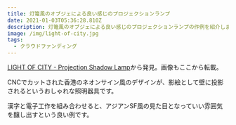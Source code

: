 ```yaml
---
title: 灯篭風のオブジェによる良い感じのプロジェクションランプ
date: 2021-01-03T05:36:28.810Z
description: 灯篭風のオブジェによる良い感じのプロジェクションランプの作例を紹介します。
image: /img/light-of-city.jpg
tags:
  - クラウドファンディング
---
```

[LIGHT OF CITY - Projection Shadow Lamp](https://www.kickstarter.com/projects/lightofcity/light-of-city-projection-lamp/)から発見。画像もここから転載。

CNCでカットされた香港のネオンサイン風のデザインが、影絵として壁に投影されるというおしゃれな照明器具です。

漢字と電子工作を組み合わせると、アジアンSF風の見た目となっていい雰囲気を醸し出すという良い例です。
